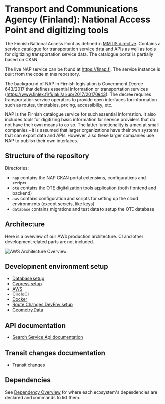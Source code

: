 # Transport and Communications Agency (Finland): National Access Point and digitizing tools

The Finnish National Access Point as defined in [MMTIS directive](https://ec.europa.eu/transport/sites/transport/files/c20173574-multimodaltravelinformationservices-delegatedregulation.pdf). Contains a service catalogue for transportation service data and APIs as well as tools for digitizing transportation service data. The catalogue portal is partially based on CKAN.

The live NAP service can be found at https://finap.fi. The service instance is built from the code in this repository.

The background of NAP in Finnish legislation is Government Decree 643/2017 that defines essential information on transportation services (https://www.finlex.fi/fi/laki/alkup/2017/20170643). The decree requires transportation service operators to provide open interfaces for information such as routes, timetables, pricing, accessibility, etc.

NAP is the Finnish catalogue service for such essential information. It also includes tools for digitizing basic information for service providers that do not have their own means to do so. The latter functionality is aimed at small companies - it is assumed that larger organizations have their own systems that can export data and APIs. However, also these larger companies use NAP to publish their own interfaces.

## Structure of the repository

Directories:

* `nap` contains the NAP CKAN portal extensions, configurations and scripts
* `ote` contains the OTE digitalization tools application (both frontend and backend)
* `aws` contains configuration and scripts for setting up the cloud environments (except secrets, like keys)
* `database` contains migrations and test data to setup the OTE database


## Architecture

Here is a overview of our AWS production architecture. CI and other development related parts are not included.

![AWS Architecture Overview](./docs/images/aws_prod_architecture_overview.png)

## Development environment setup

 - [Database setup](https://github.com/finnishtransportagency/mmtis-national-access-point/blob/master/database/README.md)
 - [Cypress setup](https://github.com/finnishtransportagency/mmtis-national-access-point/blob/master/cypress/README.md)
 - [AWS](https://github.com/finnishtransportagency/mmtis-national-access-point/blob/master/aws/ansible/README.md)
 - [CircleCI](https://github.com/finnishtransportagency/mmtis-national-access-point/blob/master/.circleci/README.md)
 - [Docker](https://github.com/finnishtransportagency/mmtis-national-access-point/blob/master/nap/docker/README.md)
 - [Route Changes DevEnv setup](https://github.com/finnishtransportagency/mmtis-national-access-point/blob/master/docs/devsetup-route-changes.md)
 - [Geometry Data](https://github.com/finnishtransportagency/mmtis-national-access-point/blob/master/docs/geometry-data.md)

## API documentation
 
  - [Search Service Api documentation](https://github.com/finnishtransportagency/mmtis-national-access-point/blob/master/docs/api/README.md)

## Transit changes documentation

 - [Transit changes](https://github.com/finnishtransportagency/mmtis-national-access-point/blob/master/docs/transit-changes/README.md)

## Dependencies

See [Dependency Overview](./docs/dependencies.md) for where each
ecosystem's dependencies are declared and commands to list them.

